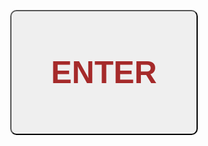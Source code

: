 <html>
    <form action="README.md">
        <button class="class1" type="submit" name="enter"><p>ENTER</p></button>
    </form>
</html>
<style>
    body{
        background-image: url("https://www.hdwallpaper.nu/wp-content/uploads/2015/04/1931556.jpg");
        text-align: center;
    }
    .class1{
        color: brown;
        text-align: center;
        width: 300px;
        height: 200px;
        border-radius: 10px;
        margin-top: 25%;

    }
    p{
        font-size: 50px;
        font-family: Cambria, Cochin, Georgia, Times, 'Times New Roman', serif;
        font-weight: 700;
    }
</style>